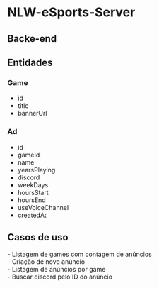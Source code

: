 # NLW-eSports-Server

## Backe-end

## Entidades

### Game
  * id
  * title
  * bannerUrl

### Ad
  * id
  * gameId
  * name
  * yearsPlaying
  * discord
  * weekDays
  * hoursStart
  * hoursEnd
  * useVoiceChannel
  * createdAt

## Casos de uso

  *-* Listagem de games com contagem de anúncios  
  *-* Criação de novo anúncio  
  *-* Listagem de anúncios por game  
  *-* Buscar discord pelo ID do anúncio  

